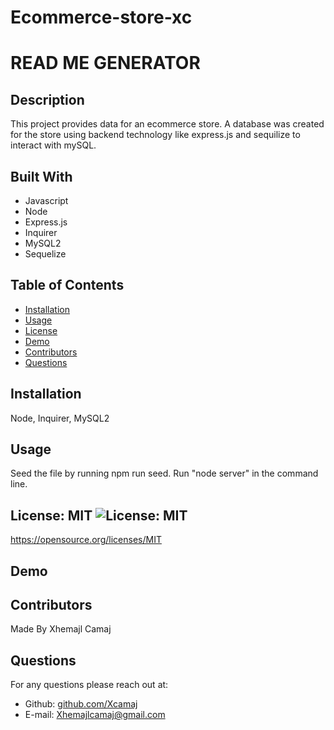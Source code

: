 # Ecommerce-store-xc

# READ ME GENERATOR

## Description
This project provides data for an ecommerce store. A database was created for the store using backend technology like express.js and sequilize to interact with mySQL.

## Built With
* Javascript
* Node
* Express.js
* Inquirer
* MySQL2
* Sequelize


## Table of Contents
* [Installation](#installation)
* [Usage](#usage)
* [License](#License)
* [Demo](#demo)
* [Contributors](#contributors)
* [Questions](#questions)

## Installation
Node, Inquirer, MySQL2

## Usage 
Seed the file by running npm run seed. Run "node server" in the command line.

## License: MIT ![License: MIT](https://img.shields.io/badge/License-MIT-yellow.svg)
https://opensource.org/licenses/MIT

## Demo

## Contributors
Made By Xhemajl Camaj

## Questions
For any questions please reach out at:
* Github: [github.com/Xcamaj](https://github.com/Xcamaj)
* E-mail: Xhemajlcamaj@gmail.com

